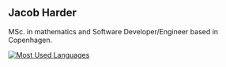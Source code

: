 ## Jacob Harder

MSc. in mathematics and Software Developer/Engineer based in Copenhagen.

[![Most Used Languages](https://github-readme-stats.vercel.app/api/top-langs/?username=harderj&size_weight=0.25&count_weight=0.5&layout=donut&theme=highcontrast&langs_count=8)](https://github.com/harderj)
